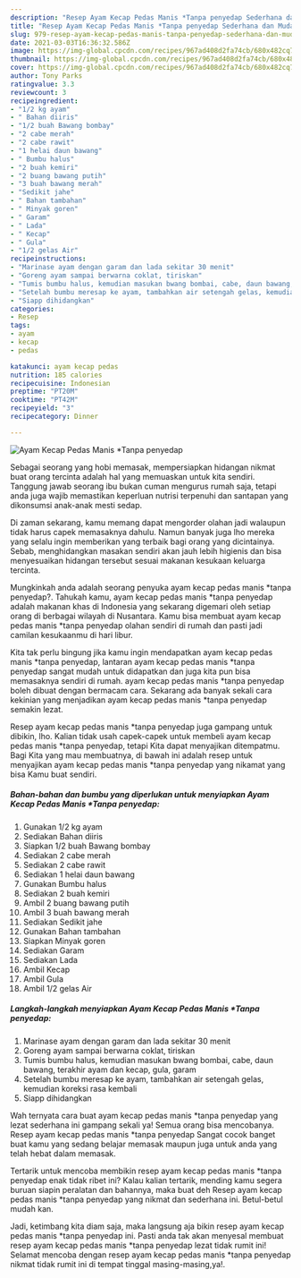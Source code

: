 ```yaml
---
description: "Resep Ayam Kecap Pedas Manis *Tanpa penyedap Sederhana dan Mudah Dibuat"
title: "Resep Ayam Kecap Pedas Manis *Tanpa penyedap Sederhana dan Mudah Dibuat"
slug: 979-resep-ayam-kecap-pedas-manis-tanpa-penyedap-sederhana-dan-mudah-dibuat
date: 2021-03-03T16:36:32.586Z
image: https://img-global.cpcdn.com/recipes/967ad408d2fa74cb/680x482cq70/ayam-kecap-pedas-manis-tanpa-penyedap-foto-resep-utama.jpg
thumbnail: https://img-global.cpcdn.com/recipes/967ad408d2fa74cb/680x482cq70/ayam-kecap-pedas-manis-tanpa-penyedap-foto-resep-utama.jpg
cover: https://img-global.cpcdn.com/recipes/967ad408d2fa74cb/680x482cq70/ayam-kecap-pedas-manis-tanpa-penyedap-foto-resep-utama.jpg
author: Tony Parks
ratingvalue: 3.3
reviewcount: 3
recipeingredient:
- "1/2 kg ayam"
- " Bahan diiris"
- "1/2 buah Bawang bombay"
- "2 cabe merah"
- "2 cabe rawit"
- "1 helai daun bawang"
- " Bumbu halus"
- "2 buah kemiri"
- "2 buang bawang putih"
- "3 buah bawang merah"
- "Sedikit jahe"
- " Bahan tambahan"
- " Minyak goren"
- " Garam"
- " Lada"
- " Kecap"
- " Gula"
- "1/2 gelas Air"
recipeinstructions:
- "Marinase ayam dengan garam dan lada sekitar 30 menit"
- "Goreng ayam sampai berwarna coklat, tiriskan"
- "Tumis bumbu halus, kemudian masukan bwang bombai, cabe, daun bawang, terakhir ayam dan kecap, gula, garam"
- "Setelah bumbu meresap ke ayam, tambahkan air setengah gelas, kemudian koreksi rasa kembali"
- "Siapp dihidangkan"
categories:
- Resep
tags:
- ayam
- kecap
- pedas

katakunci: ayam kecap pedas 
nutrition: 185 calories
recipecuisine: Indonesian
preptime: "PT20M"
cooktime: "PT42M"
recipeyield: "3"
recipecategory: Dinner

---
```



![Ayam Kecap Pedas Manis *Tanpa penyedap](https://img-global.cpcdn.com/recipes/967ad408d2fa74cb/680x482cq70/ayam-kecap-pedas-manis-tanpa-penyedap-foto-resep-utama.jpg)

Sebagai seorang yang hobi memasak, mempersiapkan hidangan nikmat buat orang tercinta adalah hal yang memuaskan untuk kita sendiri. Tanggung jawab seorang ibu bukan cuman mengurus rumah saja, tetapi anda juga wajib memastikan keperluan nutrisi terpenuhi dan santapan yang dikonsumsi anak-anak mesti sedap.

Di zaman  sekarang, kamu memang dapat mengorder olahan jadi walaupun tidak harus capek memasaknya dahulu. Namun banyak juga lho mereka yang selalu ingin memberikan yang terbaik bagi orang yang dicintainya. Sebab, menghidangkan masakan sendiri akan jauh lebih higienis dan bisa menyesuaikan hidangan tersebut sesuai makanan kesukaan keluarga tercinta. 



Mungkinkah anda adalah seorang penyuka ayam kecap pedas manis *tanpa penyedap?. Tahukah kamu, ayam kecap pedas manis *tanpa penyedap adalah makanan khas di Indonesia yang sekarang digemari oleh setiap orang di berbagai wilayah di Nusantara. Kamu bisa membuat ayam kecap pedas manis *tanpa penyedap olahan sendiri di rumah dan pasti jadi camilan kesukaanmu di hari libur.

Kita tak perlu bingung jika kamu ingin mendapatkan ayam kecap pedas manis *tanpa penyedap, lantaran ayam kecap pedas manis *tanpa penyedap sangat mudah untuk didapatkan dan juga kita pun bisa memasaknya sendiri di rumah. ayam kecap pedas manis *tanpa penyedap boleh dibuat dengan bermacam cara. Sekarang ada banyak sekali cara kekinian yang menjadikan ayam kecap pedas manis *tanpa penyedap semakin lezat.

Resep ayam kecap pedas manis *tanpa penyedap juga gampang untuk dibikin, lho. Kalian tidak usah capek-capek untuk membeli ayam kecap pedas manis *tanpa penyedap, tetapi Kita dapat menyajikan ditempatmu. Bagi Kita yang mau membuatnya, di bawah ini adalah resep untuk menyajikan ayam kecap pedas manis *tanpa penyedap yang nikamat yang bisa Kamu buat sendiri.

<!--inarticleads1-->

##### Bahan-bahan dan bumbu yang diperlukan untuk menyiapkan Ayam Kecap Pedas Manis *Tanpa penyedap:

1. Gunakan 1/2 kg ayam
1. Sediakan  Bahan diiris
1. Siapkan 1/2 buah Bawang bombay
1. Sediakan 2 cabe merah
1. Sediakan 2 cabe rawit
1. Sediakan 1 helai daun bawang
1. Gunakan  Bumbu halus
1. Sediakan 2 buah kemiri
1. Ambil 2 buang bawang putih
1. Ambil 3 buah bawang merah
1. Sediakan Sedikit jahe
1. Gunakan  Bahan tambahan
1. Siapkan  Minyak goren
1. Sediakan  Garam
1. Sediakan  Lada
1. Ambil  Kecap
1. Ambil  Gula
1. Ambil 1/2 gelas Air




<!--inarticleads2-->

##### Langkah-langkah menyiapkan Ayam Kecap Pedas Manis *Tanpa penyedap:

1. Marinase ayam dengan garam dan lada sekitar 30 menit
1. Goreng ayam sampai berwarna coklat, tiriskan
1. Tumis bumbu halus, kemudian masukan bwang bombai, cabe, daun bawang, terakhir ayam dan kecap, gula, garam
1. Setelah bumbu meresap ke ayam, tambahkan air setengah gelas, kemudian koreksi rasa kembali
1. Siapp dihidangkan




Wah ternyata cara buat ayam kecap pedas manis *tanpa penyedap yang lezat sederhana ini gampang sekali ya! Semua orang bisa mencobanya. Resep ayam kecap pedas manis *tanpa penyedap Sangat cocok banget buat kamu yang sedang belajar memasak maupun juga untuk anda yang telah hebat dalam memasak.

Tertarik untuk mencoba membikin resep ayam kecap pedas manis *tanpa penyedap enak tidak ribet ini? Kalau kalian tertarik, mending kamu segera buruan siapin peralatan dan bahannya, maka buat deh Resep ayam kecap pedas manis *tanpa penyedap yang nikmat dan sederhana ini. Betul-betul mudah kan. 

Jadi, ketimbang kita diam saja, maka langsung aja bikin resep ayam kecap pedas manis *tanpa penyedap ini. Pasti anda tak akan menyesal membuat resep ayam kecap pedas manis *tanpa penyedap lezat tidak rumit ini! Selamat mencoba dengan resep ayam kecap pedas manis *tanpa penyedap nikmat tidak rumit ini di tempat tinggal masing-masing,ya!.


